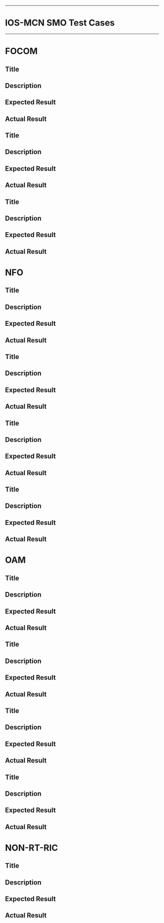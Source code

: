 
*************************
# IOS-MCN SMO Test Cases
*************************

FOCOM
=====

Title
-----

Description
-----------



Expected Result
---------------


Actual Result
-------------

Title
-----

Description
-----------



Expected Result
---------------


Actual Result
-------------

Title
-----

Description
-----------



Expected Result
---------------


Actual Result
-------------


NFO
===
Title
-----

Description
-----------



Expected Result
---------------


Actual Result
-------------

Title
-----

Description
-----------



Expected Result
---------------


Actual Result
-------------

Title
-----

Description
-----------



Expected Result
---------------


Actual Result
-------------

Title
-----

Description
-----------



Expected Result
---------------


Actual Result
-------------




OAM
===
Title
-----

Description
-----------



Expected Result
---------------


Actual Result
-------------

Title
-----

Description
-----------



Expected Result
---------------


Actual Result
-------------

Title
-----

Description
-----------



Expected Result
---------------


Actual Result
-------------

Title
-----

Description
-----------



Expected Result
---------------


Actual Result
-------------



NON-RT-RIC
==========

Title
-----

Description
-----------



Expected Result
---------------


Actual Result
-------------



